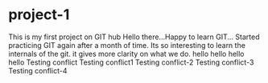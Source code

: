 # project-1
This is my first project on GIT hub
Hello there...Happy to learn GIT...
Started practicing GIT again after a month of time.
Its so interesting to learn the internals of the git. it gives more clarity on what we do.
hello hello hello hello
Testing conflict
Testing conflict1
Testing conflict-2
Testing conflict-3
Testing conflict-4